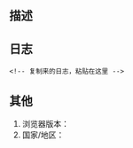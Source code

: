 <!-- 
提交bug前，先看“帮助>安装脚本后无效？”，绝大多数问题都是能直接解决的！！
直达链接：https://github.com/ipcjs/bilibili-helper/blob/user.js/bilibili_bangumi_area_limit_hack.md#%E5%AE%89%E8%A3%85%E8%84%9A%E6%9C%AC%E5%90%8E%E6%97%A0%E6%95%88
-->

## 描述
<!-- 描述你的问题 -->


## 日志

```
<!-- 复制来的日志，粘贴在这里 -->
```

<!-- 如果脚本崩溃, 连日志都不能导出Σ( ￣□￣||), 则把 控制台截图 放到这里 -->

## 其他

1. 浏览器版本：
2. 国家/地区：
